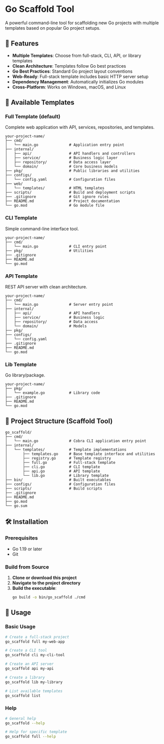# Go Scaffold Tool

A powerful command-line tool for scaffolding new Go projects with multiple templates based on popular Go project setups.

## 🚀 Features

- **Multiple Templates**: Choose from full-stack, CLI, API, or library templates
- **Clean Architecture**: Templates follow Go best practices
- **Go Best Practices**: Standard Go project layout conventions
- **Web-Ready**: Full-stack template includes basic HTTP server setup
- **Dependency Management**: Automatically initializes Go modules
- **Cross-Platform**: Works on Windows, macOS, and Linux

## 📁 Available Templates

### Full Template (default)
Complete web application with API, services, repositories, and templates.

```
your-project-name/
├── cmd/
│   └── main.go              # Application entry point
├── internal/
│   ├── api/                 # API handlers and controllers
│   ├── service/             # Business logic layer
│   ├── repository/          # Data access layer
│   └── domain/              # Core business models
├── pkg/                     # Public libraries and utilities
├── configs/
│   └── config.yaml          # Configuration files
├── web/
│   └── templates/           # HTML templates
├── scripts/                 # Build and deployment scripts
├── .gitignore               # Git ignore rules
├── README.md                # Project documentation
└── go.mod                   # Go module file
```

### CLI Template
Simple command-line interface tool.

```
your-project-name/
├── cmd/
│   └── main.go              # CLI entry point
├── pkg/                     # Utilities
├── .gitignore
├── README.md
└── go.mod
```

### API Template
REST API server with clean architecture.

```
your-project-name/
├── cmd/
│   └── main.go              # Server entry point
├── internal/
│   ├── api/                 # API handlers
│   ├── service/             # Business logic
│   ├── repository/          # Data access
│   └── domain/              # Models
├── pkg/
├── configs/
│   └── config.yaml
├── .gitignore
├── README.md
└── go.mod
```

### Lib Template
Go library/package.

```
your-project-name/
├── pkg/
│   └── example.go           # Library code
├── .gitignore
├── README.md
└── go.mod
```

## 📁 Project Structure (Scaffold Tool)

```
go_scaffold/
├── cmd/
│   └── main.go              # Cobra CLI application entry point
├── internal/
│   └── templates/           # Template implementations
│       ├── templates.go     # Base template interface and utilities
│       ├── registry.go      # Template registry
│       ├── full.go          # Full-stack template
│       ├── cli.go           # CLI template
│       ├── api.go           # API template
│       └── lib.go           # Library template
├── bin/                     # Built executables
├── configs/                 # Configuration files
├── scripts/                 # Build scripts
├── .gitignore
├── README.md
├── go.mod
└── go.sum
```

## 🛠️ Installation

### Prerequisites
- Go 1.19 or later
- Git

### Build from Source

1. **Clone or download this project**
2. **Navigate to the project directory**
3. **Build the executable**:
   ```bash
   go build -o bin/go_scaffold ./cmd
   ```

## 📖 Usage

### Basic Usage
```bash
# Create a full-stack project
go_scaffold full my-web-app

# Create a CLI tool
go_scaffold cli my-cli-tool

# Create an API server
go_scaffold api my-api

# Create a library
go_scaffold lib my-library

# List available templates
go_scaffold list
```

### Help
```bash
# General help
go_scaffold --help

# Help for specific template
go_scaffold full --help
```
